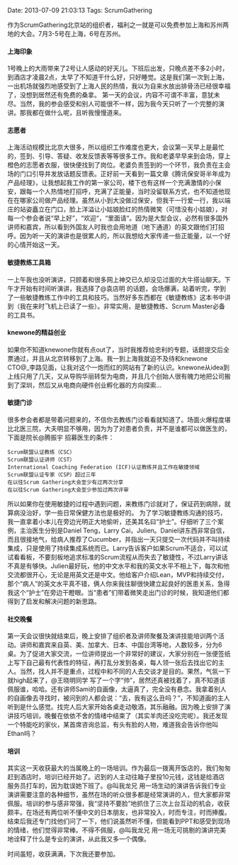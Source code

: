 Date: 2013-07-09 21:03:13
Tags: ScrumGathering

作为ScrumGathering北京站的组织者，福利之一就是可以免费参加上海和苏州两地的大会。7月3-5号在上海，6号在苏州。

#### 上海印象
1号晚上的大雨带来了2号让人感动的好天儿。下班后出发，只晚点差不多2小时，到酒店才凌晨2点，太早了不知道干什么好，只好睡觉。这是我们第一次到上海，一出机场就强烈地感受到了上海人民的热情，我以为自来水放出排骨汤已经很幸福了，没想到居然还有免费的桑拿。
第一天的会议，内容不可谓不丰富，意犹未尽。当然，我的参会感受和别人可能很不一样，因为我今天只听了一个完整的演讲。那我都在做什么呢，且听我慢慢道来。

#### 志愿者
上海活动规模比北京大很多，所以组织工作难度也更大，会议第一天早上是最忙的，签到、引导、答疑、收发反馈表等等很多工作。我和老婆早早来到会场，穿上橙色的志愿者衣服，很快便找到了岗位。老婆负责签到的一个环节，我负责在主会场的门口引导并发放话题反馈表。正好前一天看到一篇文章《腾讯保安哥半年成为产品经理》，让我想起我工作的第一家公司，楼下也有这样一个充满激情的小保安，跟每一个人热情地打招呼，充满了正能量，当时没留联系方式，也不知道他现在在哪家公司做产品经理。虽然从小到大没做过保安，但我干一行爱一行，我以端庄的站姿矗立在门口，脸上洋溢让小姑娘脸红的热情微笑（可惜没有小姑娘），对每一个参会者说“早上好”，“欢迎“，“里面请“。因为是大型会议，必然有很多国外讲师和嘉宾，所以看到外国友人时我也会用地道（地下通道）的英文跟他们打招呼。因为听一天的演讲也是很累人的，所以我想给大家传递一些正能量，以一个好的心情开始这一天。

#### 敏捷教练工具箱
一上午我也没听演讲，只顾着和很多网上神交已久却没见过面的大牛搭讪聊天。下午才开始有时间听演讲，我选择了@袁店明 的话题，会场爆满，站着听完，学到了一些敏捷教练工作中的工具和技巧。当然好多东西都在《敏捷教练》这本书中讲到（我在来时飞机上已读了一些）。非常实用，是敏捷教练、Scrum Master必备的工具书。

#### knewone的精益创业
如果你不知道knewone你就有点out了，当时我推荐给忠利的专题，话题提交后全票通过，并且从北京转移到了上海。我一到上海我就迫不及待和knewone CTO@_李路见面，让我对这个一炮而红的网站有了新的认识。knewone从idea到上线只用了几天，又从导购华丽转型为电商，并且几个创始人很有魄力地把公司搬到了深圳，然后又从电商向硬件创业孵化器的方向探索...


#### 敏捷门诊
很多参会者都是带着问题来的，不信你去教练门诊看看就知道了。场面火爆程度堪比北医三院，大夫明显不够用，因为为了对患者负责，并不是谁都可以做医生的，下面是院长@腾振宇 招募医生的条件：

	Scrum联盟认证教练（CSC）
	Scrum联盟认证讲师（CST）
	International Coaching Federation (ICF)认证教练并且工作在敏捷领域
	Scrum联盟认证专家（CSP）超过三年
	在以往Scrum Gathering大会至少有过两次分享
	在以往Scrum Gathering大会至少参加过两次评审

所以如果你在使用敏捷的过程中遇到问题，来教练门诊就对了，保证药到病除，就算病没治好，学一些日常保健方法也是极好的。
为了学习敏捷教练沟通的技巧，我一直拿着小本儿在旁边光明正大地偷听，还美其名曰“护士”。仔细听了三个案例，主治医生分别是Daniel Teng，Larry Cai，Julien。Daniel讲东西非常自信，而且很接地气，给病人推荐了Cucumber，并指出一天只提交一次代码并不叫持续集成，只是使用了持续集成系统而已。Larry告诉客户如果Scrum不适合，可以试试看看板，不要刻板地追求标准的Scrum流程从而失去了敏捷性，不过Larry讲话不真是有够快。Julien最好玩，他的中文水平和我的英文水平不相上下，每次和他交流都很开心，无论是用英文还是中文。他给客户介绍Lean，MVP和持续交付，那个“病人”的英文水平真不错，俩人你来我往聊很快建立起良好的医患关系，急得我这个“护士”在旁边干瞪眼。当“患者”们带着微笑走出门诊的时候，我知道他们都得到了启发和解决问题的新思路。

#### 社交晚餐
第一天会议很快就结束后，晚上安排了组织者及讲师聚餐及演讲技能培训两个活动。讲师和嘉宾来自英、美、加拿大、日本、中国台湾等地，人数较多，分为6桌。为了促进大家交流，一位讲师提出一个非常好的建议，大家分别在一张便签纸上写下自己最有代表性的特征，再打乱分发到各桌，每人领一张后去找出它的主人。当然，找人并不是重点，过程中和不同的人去交谈才是目的。果然，气氛一下就high起来了，@王晓明同学 写了一个字“帅”，居然还真被找着了，真不知道该佩服谁，哈哈。还有讲师Sami的自画像，太逼真了，完全没有悬念。我拿着别人的自画像去寻找时，被问到的人都会说：“去，我有这么丑吗？”，不知道画的主人听到是什么感觉。找完人后大家开始各桌走动敬酒，其乐融融。因为晚上安排了演讲技巧培训，晚餐在依依不舍的情绪中结束了（其实羊肉还没吃完呢）。我还发现一个特能吃的家伙，某首席咨询总监，有头有脸的人物，难道我会告诉你他叫Ethan吗？

#### 培训
其实这一天收获最大的当属晚上的一场培训。作为最后一拨离开饭店的，我们匆匆赶到酒店时，培训已经开始了。迟到的人主动往箱子里投10元钱，这钱是给酒店服务员打车的，因为耽误她下班了。@叫我龙兄 用一场生动的演讲告诉我们专业演讲需要注意的各种细节，虽然在场的听众很多都是经常演讲的人，但大家都非常佩服。培训的参与感非常强，我“坚持不要脸”地抓住了三次上台互动的机会，收获颇丰。在场还有两位听不懂中文的日本朋友，也非常投入，时而专注，时而捧腹。结束后我还专门找他们问了一下，他们说虽然听不懂，但能看到PPT和感受到现场的情绪，他们觉得非常棒。不得不佩服，@叫我龙兄 用一场无可挑剔的演讲完美地诠释了什么是专业的演讲，从此我又多一个偶像。

时间虽短，收获满满，下次我还要参加。